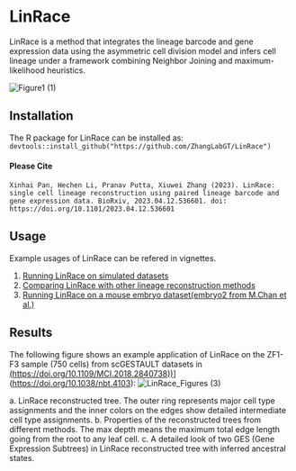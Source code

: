 # LinRace
LinRace is a method that integrates the lineage barcode and gene expression data using the asymmetric cell division model and infers cell lineage under a framework combining Neighbor Joining and maximum-likelihood heuristics.

![Figure1 (1)](https://user-images.githubusercontent.com/39555451/216690081-b1e437a3-ca60-4df4-9e43-ea6de0df3614.jpg)

## Installation
The R package for LinRace can be installed as:
`devtools::install_github("https://github.com/ZhangLabGT/LinRace")`

#### Please Cite

```
Xinhai Pan, Hechen Li, Pranav Putta, Xiuwei Zhang (2023). LinRace: single cell lineage reconstruction using paired lineage barcode and gene expression data. BioRxiv, 2023.04.12.536601. doi: https://doi.org/10.1101/2023.04.12.536601
```

## Usage
Example usages of LinRace can be refered in vignettes.
1. [Running LinRace on simulated datasets](vignettes/LinRace_test.Rmd)
2. [Comparing LinRace with other lineage reconstruction methods](vignettes/LinRace_compare.Rmd)
3. [Running LinRace on a mouse embryo dataset(embryo2 from M.Chan et al.)](vignettes/Mouse_test.Rmd)

## Results

The following figure shows an example application of LinRace on the ZF1-F3 sample (750 cells) from scGESTAULT datasets in [(https://doi.org/10.1109/MCI.2018.2840738))](https://doi.org/10.1038/nbt.4103)](https://doi.org/10.1038/nbt.4103):
![LinRace_Figures (3)](https://github.com/ZhangLabGT/LinRace/assets/39555451/789a707d-7fe7-4e22-9c3f-d39d77234541)

a. LinRace reconstructed tree. The outer ring represents major cell type assignments and the inner colors on the edges show detailed intermediate cell type assignments. 
b. Properties of the reconstructed trees from different methods. The max depth means the maximum total edge length going from the root to any leaf cell. 
c. A detailed look of two GES (Gene Expression Subtrees) in LinRace reconstructed tree with inferred ancestral states.
